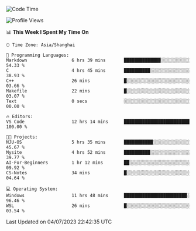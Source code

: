 <!--START_SECTION:waka-->
![Code Time](http://img.shields.io/badge/Code%20Time-1%2C037%20hrs%202%20mins-blue)

![Profile Views](http://img.shields.io/badge/Profile%20Views-0-blue)

📊 **This Week I Spent My Time On** 

```text
🕑︎ Time Zone: Asia/Shanghai

💬 Programming Languages: 
Markdown                 6 hrs 39 mins       ██████████████░░░░░░░░░░░   54.33 % 
C                        4 hrs 45 mins       ██████████░░░░░░░░░░░░░░░   38.93 % 
C++                      26 mins             █░░░░░░░░░░░░░░░░░░░░░░░░   03.66 % 
Makefile                 22 mins             █░░░░░░░░░░░░░░░░░░░░░░░░   03.07 % 
Text                     0 secs              ░░░░░░░░░░░░░░░░░░░░░░░░░   00.00 % 

🔥 Editors: 
VS Code                  12 hrs 14 mins      █████████████████████████   100.00 % 

🐱‍💻 Projects: 
NJU-OS                   5 hrs 35 mins       ███████████░░░░░░░░░░░░░░   45.67 % 
Mysite                   4 hrs 52 mins       ██████████░░░░░░░░░░░░░░░   39.77 % 
AI-For-Beginners         1 hr 12 mins        ██░░░░░░░░░░░░░░░░░░░░░░░   09.92 % 
CS-Notes                 34 mins             █░░░░░░░░░░░░░░░░░░░░░░░░   04.64 % 

💻 Operating System: 
Windows                  11 hrs 48 mins      ████████████████████████░   96.46 % 
WSL                      26 mins             █░░░░░░░░░░░░░░░░░░░░░░░░   03.54 % 
```


 Last Updated on 04/07/2023 22:42:35 UTC
<!--END_SECTION:waka-->